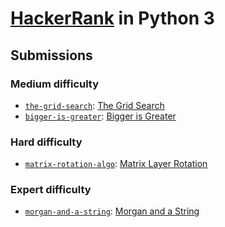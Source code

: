 # [HackerRank](https://www.hackerrank.com/) in Python 3

## Submissions

### Medium difficulty

- [`the-grid-search`](src/the_grid_search.py): [The Grid Search](https://www.hackerrank.com/challenges/the-grid-search/)
- [`bigger-is-greater`](src/bigger_is_greater.py): [Bigger is Greater](https://www.hackerrank.com/challenges/bigger-is-greater/)

### Hard difficulty

- [`matrix-rotation-algo`](src/matrix_rotation_algo.py): [Matrix Layer Rotation](https://www.hackerrank.com/challenges/matrix-rotation-algo/)

### Expert difficulty

- [`morgan-and-a-string`](src/morgan_and_a_string.py): [Morgan and a String](https://www.hackerrank.com/challenges/morgan-and-a-string/)
